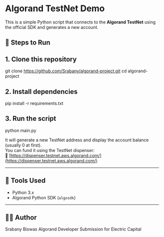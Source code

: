 # Algorand TestNet Demo

This is a simple Python script that connects to the **Algorand TestNet** using the official SDK and generates a new account.

## 🚀 Steps to Run

## 1. Clone this repository  
git clone https://github.com/Srabany/algorand-project.git
cd algorand-project

## 2. Install dependencies  
pip install -r requirements.txt

## 3. Run the script  
python main.py


It will generate a new TestNet address and display the account balance (usually 0 at first).  
You can fund it using the TestNet dispenser:  
🔗 [https://dispenser.testnet.aws.algorand.com/](https://dispenser.testnet.aws.algorand.com/)

---

## 🧠 Tools Used
- Python 3.x
- Algorand Python SDK (`algosdk`)

---

## 👨‍💻 Author
Srabany Biswas
Algorand Developer Submission for Electric Capital
